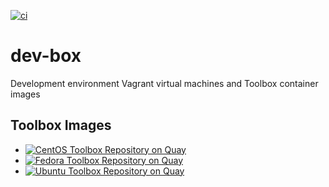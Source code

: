 [![ci](https://github.com/detwiler/dev-box/workflows/ci/badge.svg)](https://github.com/detwiler/dev-box/actions)

# dev-box

Development environment Vagrant virtual machines and Toolbox container images

## Toolbox Images

* [![CentOS Toolbox Repository on Quay](https://quay.io/repository/detwiler/centos-toolbox/status "CentOS Toolbox Repository on Quay")](https://quay.io/repository/detwiler/centos-toolbox)
* [![Fedora Toolbox Repository on Quay](https://quay.io/repository/detwiler/fedora-toolbox/status "Fedora Toolbox Repository on Quay")](https://quay.io/repository/detwiler/fedora-toolbox)
* [![Ubuntu Toolbox Repository on Quay](https://quay.io/repository/detwiler/ubuntu-toolbox/status "Ubuntu Toolbox Repository on Quay")](https://quay.io/repository/detwiler/ubuntu-toolbox)

[comment]: # ( vim: set autoindent syntax=markdown textwidth=78: )
